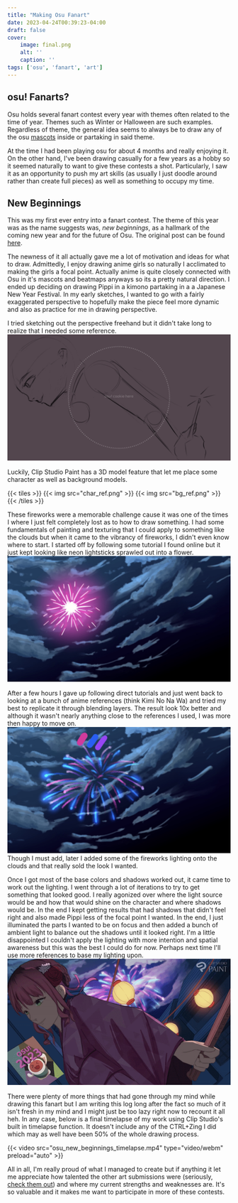 ```yaml
---
title: "Making Osu Fanart"
date: 2023-04-24T00:39:23-04:00
draft: false
cover: 
    image: final.png
    alt: ''
    caption: ''
tags: ['osu', 'fanart', 'art']
---
```


## osu! Fanarts?

Osu holds several fanart contest every year with themes often related to the time of year. Themes such as Winter or Halloween are such examples. Regardless of theme, the general idea seems to always be to draw any of the osu [mascots](https://osu.ppy.sh/wiki/en/Mascots) inside or partaking in said theme.

At the time I had been playing osu for about 4 months and really enjoying it. On the other hand, I've been drawing casually for a few years as a hobby so it seemed naturally to want to give these contests a shot. Particularly, I saw it as an opportunity to push my art skills (as usually I just doodle around rather than create full pieces) as well as something to occupy my time.

## New Beginnings

This was my first ever entry into a fanart contest. The theme of this year was as the name suggests was, *new beginnings*, as a hallmark of the coming new year and for the future of Osu. The original post can be found [here](https://osu.ppy.sh/home/news/2022-11-27-new-beginnings-art-contest).

The newness of it all actually gave me a lot of motivation and ideas for what to draw. Admittedly, I enjoy drawing anime girls so naturally I acclimated to making the girls a focal point. Actually anime is quite closely connected with Osu in it's mascots and beatmaps anyways so its a pretty natural direction. I ended up deciding on drawing Pippi in a kimono partaking in a a Japanese New Year Festival.
In my early sketches, I wanted to go with a fairly exaggerated perspective to hopefully make the piece feel more dynamic and also as practice for me in drawing perspective.

I tried sketching out the perspective freehand but it didn't take long to realize that I needed some reference.
![Early Sketch](early_sketch.png)

Luckily, Clip Studio Paint has a 3D model feature that let me place some character as well as background models.

{{< tiles >}}
    {{< img src="char_ref.png" >}}
    {{< img src="bg_ref.png" >}}
{{< /tiles >}}

These fireworks were a memorable challenge cause it was one of the times I where I just felt completely lost as to how to draw something. I had some fundamentals of painting and texturing that I could apply to something like the clouds but when it came to the vibrancy of fireworks, I didn't even know where to start. I started off by following some tutorial I found online but it just kept looking like neon lightsticks sprawled out into a flower.
![Failed Fireworks](firework_fail.png)

 After a few hours I gave up following direct tutorials and just went back to looking at a bunch of anime references (think Kimi No Na Wa) and tried my best to replicate it through blending layers. The result look 10x better and although it wasn't nearly anything close to the references I used, I was more then happy to move on.
![Fireworks](fireworks.png)
Though I must add, later I added some of the fireworks lighting onto the clouds and that really sold the look I wanted.

Once I got most of the base colors and shadows worked out, it came time to work out the lighting. I went through a lot of iterations to try to get something that looked good. I really agonized over where the light source would be and how that would shine on the character and where shadows would be. In the end I kept getting results that had shadows that didn't feel right and also made Pippi less of the focal point I wanted. In the end, I just illuminated the parts I wanted to be on focus and then added a bunch of ambient light to balance out the shadows until it looked right. I'm a little disappointed I couldn't apply the lighting with more intention and spatial awareness but this was the best I could do for now. Perhaps next time I'll use more references to base my lighting upon.
![targets](lighting.gif)

There were plenty of more things that had gone through my mind while drawing this fanart but I am writing this log long after the fact so much of it isn't fresh in my mind and I might just be too lazy right now to recount it all heh. In any case, below is a final timelapse of my work using Clip Studio's built in timelapse function. It doesn't include any of the CTRL+Zing I did which may as well have been 50% of the whole drawing process.

{{< video src="osu_new_beginnings_timelapse.mp4" type="video/webm" preload="auto" >}}

All in all, I'm really proud of what I managed to create but if anything it let me appreciate how talented the other art submissions were (seriously, [check them out](https://osu.ppy.sh/home/news/2022-12-31-new-beginnings-results)) and where my current strengths and weaknesses are. It's so valuable and it makes me want to participate in more of these contests.